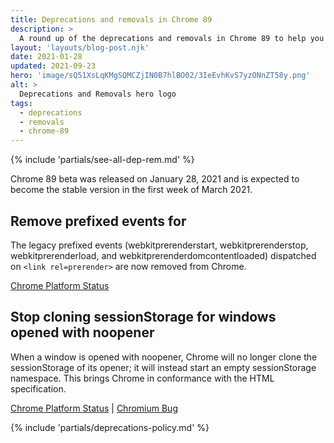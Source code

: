```yaml
---
title: Deprecations and removals in Chrome 89
description: >
  A round up of the deprecations and removals in Chrome 89 to help you plan.
layout: 'layouts/blog-post.njk'
date: 2021-01-28
updated: 2021-09-23
hero: 'image/sQ51XsLqKMgSQMCZjIN0B7hlBO02/3IeEvhKvS7yzONnZT58y.png'
alt: >
  Deprecations and Removals hero logo
tags:
  - deprecations
  - removals
  - chrome-89
---
```


{% include 'partials/see-all-dep-rem.md' %}

Chrome 89 beta was released on January 28, 2021 and is expected to become the
stable version in the first week of March 2021.

## Remove prefixed events for <link rel=prerender>

The legacy prefixed events (webkitprerenderstart, webkitprerenderstop,
webkitprerenderload, and webkitprerenderdomcontentloaded) dispatched on `<link
rel=prerender>` are now removed from Chrome.

[Chrome Platform Status](https://www.chromestatus.com/feature/4925917174431744)

## Stop cloning sessionStorage for windows opened with noopener

When a window is opened with noopener, Chrome will no longer clone the
sessionStorage of its opener; it will instead start an empty sessionStorage
namespace. This brings Chrome in conformance with the HTML specification.

[Chrome Platform Status](https://www.chromestatus.com/feature/5679997870145536) &#124;
[Chromium Bug](https://crbug.com/771959)

{% include 'partials/deprecations-policy.md' %}

